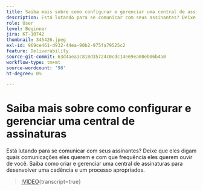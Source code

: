 ```yaml
---
title: Saiba mais sobre como configurar e gerenciar uma central de assinaturas
description: Está lutando para se comunicar com seus assinantes? Deixe que eles digam quais comunicações eles querem e com que frequência eles querem ouvir de você. Saiba como criar e gerenciar uma central de assinaturas para desenvolver uma cadência e um processo apropriados.
role: User
level: Beginner
jira: KT-10742
thumbnail: 345426.jpeg
exl-id: 969ce461-d932-44ea-90b2-975fa79525c2
feature: Deliverability
source-git-commit: 63d4aea1c818d35724c0cdc14e69ea00eb06b4a0
workflow-type: tm+mt
source-wordcount: '98'
ht-degree: 0%

---
```


# Saiba mais sobre como configurar e gerenciar uma central de assinaturas

Está lutando para se comunicar com seus assinantes? Deixe que eles digam quais comunicações eles querem e com que frequência eles querem ouvir de você. Saiba como criar e gerenciar uma central de assinaturas para desenvolver uma cadência e um processo apropriados.

>[!VIDEO](https://video.tv.adobe.com/v/345426/?quality=12&learn=on){transcript=true}
